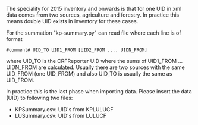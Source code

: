 The speciality for 2015 inventory and onwards 
is that for one UID in xml data comes from two sources, 
agriculture and  forestry. In practice this means 
double UID exists in inventory for these cases.

For the summation "kp-summary.py" can read file where
each line is of format

    #comment# UID_TO UID1_FROM [UID2_FROM .... UIDN_FROM]

where UID_TO is the CRFReporter UID where the sums of 
UID1_FROM ... UIDN_FROM are calculated. Usually there
are two sources with the same UID_FROM (one UID_FROM) 
and also UID_TO is usually the same as UID_FROM.

In practice this is the last phase when importing data.
Please insert the data (UID) to following two files:
    
+ KPSummary.csv: UID's from KPLULUCF 
+ LUSummary.csv: UID's from LULUCF
